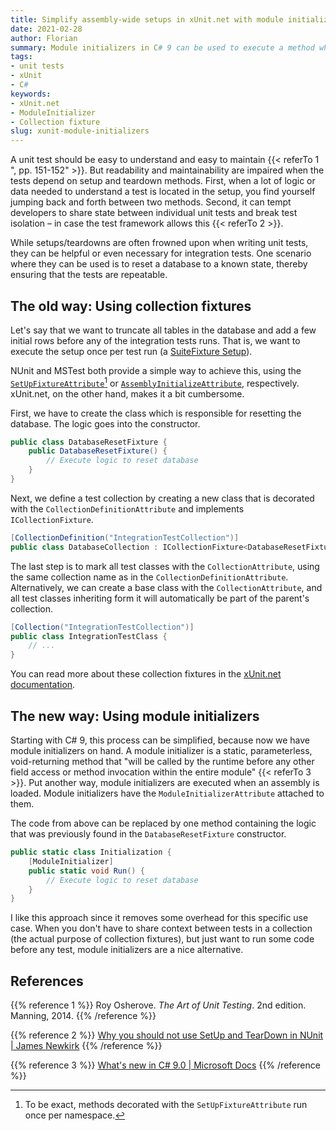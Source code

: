 ```yaml
---
title: Simplify assembly-wide setups in xUnit.net with module initializers
date: 2021-02-28
author: Florian
summary: Module initializers in C# 9 can be used to execute a method when an assembly is loaded. They provide an alternative to using collection fixtures in xUnit.net if you want to run some code before any of the tests is executed.
tags:
- unit tests
- xUnit
- C#
keywords:
- xUnit.net
- ModuleInitializer
- Collection fixture
slug: xunit-module-initializers
---
```


A unit test should be easy to understand and easy to maintain {{< referTo 1 ", pp. 151-152" >}}. But readability and maintainability are impaired when the tests depend on setup and teardown methods. First, when a lot of logic or data needed to understand a test is located in the setup, you find yourself jumping back and forth between two methods. Second, it can tempt developers to share state between individual unit tests and break test isolation – in case the test framework allows this {{< referTo 2 >}}.

While setups/teardowns are often frowned upon when writing unit tests, they can be helpful or even necessary for integration tests. One scenario where they can be used is to reset a database to a known state, thereby ensuring that the tests are repeatable.

## The old way: Using collection fixtures

Let's say that we want to truncate all tables in the database and add a few initial rows before any of the integration tests runs. That is, we want to execute the setup once per test run (a [SuiteFixture Setup](http://xunitpatterns.com/SuiteFixture%20Setup.html)).

NUnit and MSTest both provide a simple way to achieve this, using the [`SetUpFixtureAttribute`](https://docs.nunit.org/articles/nunit/writing-tests/attributes/setupfixture.html)[^1] or [`AssemblyInitializeAttribute`](https://docs.microsoft.com/en-us/dotnet/api/microsoft.visualstudio.testtools.unittesting.assemblyinitializeattribute), respectively. xUnit.net, on the other hand, makes it a bit cumbersome.

[^1]: To be exact, methods decorated with the `SetUpFixtureAttribute` run once per namespace.

First, we have to create the class which is responsible for resetting the database. The logic goes into the constructor.

```csharp
public class DatabaseResetFixture {
    public DatabaseResetFixture() {
        // Execute logic to reset database
    }
}
```

Next, we define a test collection by creating a new class that is decorated with the `CollectionDefinitionAttribute` and implements `ICollectionFixture`.
```csharp
[CollectionDefinition("IntegrationTestCollection")]
public class DatabaseCollection : ICollectionFixture<DatabaseResetFixture> { }
```

The last step is to mark all test classes with the `CollectionAttribute`, using the same collection name as in the `CollectionDefinitionAttribute`. Alternatively, we can create a base class with the `CollectionAttribute`, and all test classes inheriting form it will automatically be part of the parent's collection.
```csharp
[Collection("IntegrationTestCollection")]
public class IntegrationTestClass {
    // ...
}
```

You can read more about these collection fixtures in the [xUnit.net documentation](https://xunit.net/docs/shared-context).

## The new way: Using module initializers

Starting with C# 9, this process can be simplified, because now we have module initializers on hand. A module initializer is a static, parameterless, void-returning method that "will be called by the runtime before any other field access or method invocation within the entire module" {{< referTo 3 >}}. Put another way, module initializers are executed when an assembly is loaded. Module initializers have the `ModuleInitializerAttribute` attached to them. 

The code from above can be replaced by one method containing the logic that was previously found in the `DatabaseResetFixture` constructor.

```csharp
public static class Initialization {
    [ModuleInitializer]
    public static void Run() {
        // Execute logic to reset database
    }
}
```

I like this approach since it removes some overhead for this specific use case. When you don't have to share context between tests in a collection (the actual purpose of collection fixtures), but just want to run some code before any test, module initializers are a nice alternative. 

## References

{{% reference 1 %}}
<span>Roy Osherove. <i>The Art of Unit Testing</i>. 2nd edition. Manning, 2014.</span>
{{% /reference %}}

{{% reference 2 %}}
<a class="reference-source" rel="external" href="https://jamesnewkirk.typepad.com/posts/2007/09/why-you-should-.html">Why you should not use SetUp and TearDown in NUnit | James Newkirk</a>
{{% /reference %}}

{{% reference 3 %}}
<a class="reference-source" rel="external" href="https://docs.microsoft.com/en-us/dotnet/csharp/whats-new/csharp-9#support-for-code-generators">What's new in C# 9.0 | Microsoft Docs</a>
{{% /reference %}}